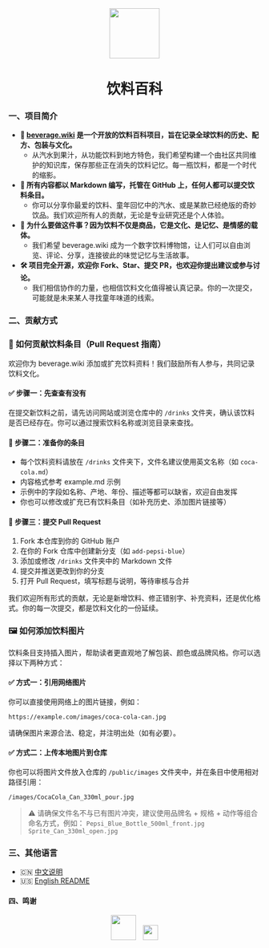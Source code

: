 <div align="center">
<img src="https://s2.loli.net/2025/10/04/lMf9pqYnQD3kt7T.png" style="width:100px;" width="100"/>
<h1>饮料百科</h1>
</div>

### 一、项目简介

- **🍹 [beverage.wiki](https://beverage.wiki/) 是一个开放的饮料百科项目，旨在记录全球饮料的历史、配方、包装与文化。**
  - 从汽水到果汁，从功能饮料到地方特色，我们希望构建一个由社区共同维护的知识库，保存那些正在消失的饮料记忆。每一瓶饮料，都是一个时代的缩影。
- **📖 所有内容都以 Markdown 编写，托管在 GitHub 上，任何人都可以提交饮料条目。**
  - 你可以分享你最爱的饮料、童年回忆中的汽水、或是某款已经绝版的奇妙饮品。我们欢迎所有人的贡献，无论是专业研究还是个人体验。
- **🧃 为什么要做这件事？因为饮料不仅是商品，它是文化、是记忆、是情感的载体。**
  - 我们希望 beverage.wiki 成为一个数字饮料博物馆，让人们可以自由浏览、评论、分享，连接彼此的味觉记忆与生活故事。
- **🛠 项目完全开源，欢迎你 Fork、Star、提交 PR，也欢迎你提出建议或参与讨论。**
  - 我们相信协作的力量，也相信饮料文化值得被认真记录。你的一次提交，可能就是未来某人寻找童年味道的线索。

### 二、贡献方式

### 🧃 如何贡献饮料条目（Pull Request 指南）

欢迎你为 beverage.wiki  添加或扩充饮料资料！我们鼓励所有人参与，共同记录饮料文化。

#### ✅ 步骤一：先查查有没有

在提交新饮料之前，请先访问网站或浏览仓库中的 `/drinks` 文件夹，确认该饮料是否已经存在。你可以通过搜索饮料名称或浏览目录来查找。

#### 📄 步骤二：准备你的条目

- 每个饮料资料请放在 `/drinks` 文件夹下，文件名建议使用英文名称（如 `coca-cola.md`）
- 内容格式参考 example.md 示例
- 示例中的字段如名称、产地、年份、描述等都可以缺省，欢迎自由发挥
- 你也可以修改或扩充已有饮料条目（如补充历史、添加图片链接等）

#### 🔧 步骤三：提交 Pull Request

1. Fork 本仓库到你的 GitHub 账户
2. 在你的 Fork 仓库中创建新分支（如 `add-pepsi-blue`）
3. 添加或修改 `/drinks` 文件夹中的 Markdown 文件
4. 提交并推送更改到你的分支
5. 打开 Pull Request，填写标题与说明，等待审核与合并

我们欢迎所有形式的贡献，无论是新增饮料、修正错别字、补充资料，还是优化格式。你的每一次提交，都是饮料文化的一份延续。

### 🖼 如何添加饮料图片

饮料条目支持插入图片，帮助读者更直观地了解包装、颜色或品牌风格。你可以选择以下两种方式：

#### ✅ 方式一：引用网络图片

你可以直接使用网络上的图片链接，例如：

```text
https://example.com/images/coca-cola-can.jpg
```

请确保图片来源合法、稳定，并注明出处（如有必要）。

#### ✅ 方式二：上传本地图片到仓库

你也可以将图片文件放入仓库的 `/public/images` 文件夹中，并在条目中使用相对路径引用：

```text
/images/CocaCola_Can_330ml_pour.jpg
```

> ⚠️ 请确保文件名不与已有图片冲突，建议使用品牌名 + 规格 + 动作等组合命名方式，例如： `Pepsi_Blue_Bottle_500ml_front.jpg`   `Sprite_Can_330ml_open.jpg`

### 三、其他语言

- 🇨🇳 [中文说明](README.md)
- 🇺🇸 [English README](README.en.md)

#### 四、鸣谢
<div align="center"> 
    <a href="https://www.netlify.com/" target="_blank" rel="noopener"><img src="https://s2.loli.net/2025/10/04/GH6CsVRFiQxlbmW.png" style="height:50px;margin-left:0px"/></a> 
    <a href="https://sm.ms/" target="_blank" rel="noopener"><img src="https://s2.loli.net/2025/09/29/NTcoU7g2WLBrOfP.png" style="height:30px;margin-left:10px"/></a> 
</div>


